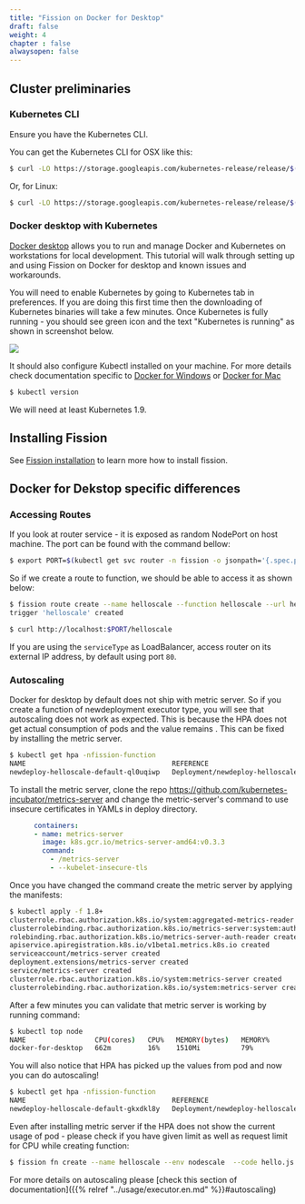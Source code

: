 ```yaml
---
title: "Fission on Docker for Desktop"
draft: false
weight: 4
chapter : false
alwaysopen: false
---
```


## Cluster preliminaries

### Kubernetes CLI

Ensure you have the Kubernetes CLI.

You can get the Kubernetes CLI for OSX like this:
```bash
$ curl -LO https://storage.googleapis.com/kubernetes-release/release/$(curl -s https://storage.googleapis.com/kubernetes-release/release/stable.txt)/bin/darwin/amd64/kubectl && chmod +x kubectl && sudo mv kubectl /usr/local/bin
```

Or, for Linux:
```bash
$ curl -LO https://storage.googleapis.com/kubernetes-release/release/$(curl -s https://storage.googleapis.com/kubernetes-release/release/stable.txt)/bin/linux/amd64/kubectl && chmod +x kubectl && sudo mv kubectl /usr/local/bin
```

### Docker desktop with Kubernetes

[Docker desktop](https://www.docker.com/products/docker-desktop) allows you to run and manage Docker and Kubernetes on workstations for local development. This tutorial will walk through setting up and using Fission on Docker for desktop and known issues and workarounds.


You will need to enable Kubernetes by going to Kubernetes tab in preferences. If you are doing this first time then the downloading of Kubernetes binaries will take a few minutes. Once Kubernetes is fully running - you should see green icon and the text "Kubernetes is running" as shown in screenshot below.

![](../../images/docker-desktop.png)

It should also configure Kubectl installed on your machine. For more details check documentation specific to [Docker for Windows](https://docs.docker.com/docker-for-windows/) or [Docker for Mac](https://docs.docker.com/docker-for-mac/)

```bash
$ kubectl version
```

We will need at least Kubernetes 1.9.

## Installing Fission

See [Fission installation](../../installation/) to learn more how to install fission.

## Docker for Dekstop specific differences

### Accessing Routes

If you look at router service - it is exposed as random NodePort on host machine. The port can be found with the command bellow:

```bash
$ export PORT=$(kubectl get svc router -n fission -o jsonpath='{.spec.ports[0].nodePort}')
```

So if we create a route to function, we should be able to access it as shown below:

```bash
$ fission route create --name helloscale --function helloscale --url helloscale
trigger 'helloscale' created

$ curl http://localhost:$PORT/helloscale
```

If you are using the `serviceType` as LoadBalancer, access router on its external IP address, by default using port `80`.

### Autoscaling

Docker for desktop by default does not ship with metric server. So if you create a function of newdeployment executor type, you will see that autoscaling does not work as expected. This is because the HPA does not get actual consumption of pods and the value remains <unknown>. This can be fixed by installing the metric server.

```bash
$ kubectl get hpa -nfission-function
NAME                                    REFERENCE                                          TARGETS         MINPODS   MAXPODS   REPLICAS   AGE
newdeploy-helloscale-default-ql0uqiwp   Deployment/newdeploy-helloscale-default-ql0uqiwp   <unknown>/50%   1         6         1          20h
```

To install the metric server, clone the repo https://github.com/kubernetes-incubator/metrics-server and change the metric-server's command to use insecure certificates in YAMLs in deploy directory.

``` yaml
      containers:
      - name: metrics-server
        image: k8s.gcr.io/metrics-server-amd64:v0.3.3
        command:
          - /metrics-server
          - --kubelet-insecure-tls
```
Once you have changed the command create the metric server by applying the manifests:


```bash
$ kubectl apply -f 1.8+
clusterrole.rbac.authorization.k8s.io/system:aggregated-metrics-reader created
clusterrolebinding.rbac.authorization.k8s.io/metrics-server:system:auth-delegator created
rolebinding.rbac.authorization.k8s.io/metrics-server-auth-reader created
apiservice.apiregistration.k8s.io/v1beta1.metrics.k8s.io created
serviceaccount/metrics-server created
deployment.extensions/metrics-server created
service/metrics-server created
clusterrole.rbac.authorization.k8s.io/system:metrics-server created
clusterrolebinding.rbac.authorization.k8s.io/system:metrics-server created
```

After a few minutes you can validate that metric server is working by running command:

```bash
$ kubectl top node
NAME                 CPU(cores)   CPU%   MEMORY(bytes)   MEMORY%
docker-for-desktop   662m         16%    1510Mi          79%
```

You will also notice that HPA has picked up the values from pod and now you can do autoscaling!

```bash
$ kubectl get hpa -nfission-function
NAME                                    REFERENCE                                          TARGETS         MINPODS   MAXPODS   REPLICAS   AGE
newdeploy-helloscale-default-gkxdkl8y   Deployment/newdeploy-helloscale-default-gkxdkl8y   20%/50%   1         6         1          48s
```

Even after installing metric server if the HPA does not show the current usage of pod - please check if you have given limit as well as request limit for CPU while creating function:

```bash
$ fission fn create --name helloscale --env nodescale  --code hello.js --executortype newdeploy --minmemory 64 --maxmemory 128 --mincpu 100 --maxcpu 500 --minscale 1 --maxscale 6  --targetcpu 50
```
For more details on autoscaling please [check this section of documentation]({{% relref "../usage/executor.en.md" %}}#autoscaling)
